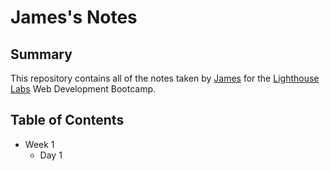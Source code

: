 # James's Notes

## Summary

This repository contains all of the notes taken by [James](https://github.com/SiriusLL) for the [Lighthouse Labs](https://lighthouselabs.ca) Web Development Bootcamp.

## Table of Contents

* Week 1
  * Day 1
